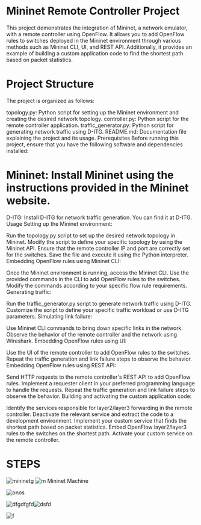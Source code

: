 # Mininet Remote Controller Project
This project demonstrates the integration of Mininet, a network emulator, with a remote controller using OpenFlow. It allows you to add OpenFlow rules to switches deployed in the Mininet environment through various methods such as Mininet CLI, UI, and REST API. Additionally, it provides an example of building a custom application code to find the shortest path based on packet statistics.

# Project Structure
The project is organized as follows:

topology.py: Python script for setting up the Mininet environment and creating the desired network topology.
controller.py: Python script for the remote controller application.
traffic_generator.py: Python script for generating network traffic using D-ITG.
README.md: Documentation file explaining the project and its usage.
Prerequisites
Before running this project, ensure that you have the following software and dependencies installed:

# Mininet: Install Mininet using the instructions provided in the Mininet website.
D-ITG: Install D-ITG for network traffic generation. You can find it at D-ITG.
Usage
Setting up the Mininet environment:

Run the topology.py script to set up the desired network topology in Mininet.
Modify the script to define your specific topology by using the Mininet API.
Ensure that the remote controller IP and port are correctly set for the switches.
Save the file and execute it using the Python interpreter.
Embedding OpenFlow rules using Mininet CLI:

Once the Mininet environment is running, access the Mininet CLI.
Use the provided commands in the CLI to add OpenFlow rules to the switches.
Modify the commands according to your specific flow rule requirements.
Generating traffic:

Run the traffic_generator.py script to generate network traffic using D-ITG.
Customize the script to define your specific traffic workload or use D-ITG parameters.
Simulating link failure:

Use Mininet CLI commands to bring down specific links in the network.
Observe the behavior of the remote controller and the network using Wireshark.
Embedding OpenFlow rules using UI:

Use the UI of the remote controller to add OpenFlow rules to the switches.
Repeat the traffic generation and link failure steps to observe the behavior.
Embedding OpenFlow rules using REST API:

Send HTTP requests to the remote controller's REST API to add OpenFlow rules.
Implement a requester client in your preferred programming language to handle the requests.
Repeat the traffic generation and link failure steps to observe the behavior.
Building and activating the custom application code:

Identify the services responsible for layer2/layer3 forwarding in the remote controller.
Deactivate the relevant service and extract the code to a development environment.
Implement your custom service that finds the shortest path based on packet statistics.
Embed OpenFlow layer2/layer3 rules to the switches on the shortest path.
Activate your custom service on the remote controller.

# STEPS

![mininetg](https://github.com/uzayisinalici/final-project/assets/91671512/0b9c0bdc-285a-4c1d-9b7b-8fcf5711c4ed)
![m](https://github.com/uzayisinalici/final-project/assets/91671512/433bb791-59c2-499d-bf57-b090fc9a98cd)
Mininet Machine

![onos](https://github.com/uzayisinalici/final-project/assets/91671512/40133c3e-0e91-470e-8724-7e3a0674b084)

![dfgdfgfd](https://github.com/uzayisinalici/final-project/assets/91671512/4cf2bfa4-3a07-412c-9f56-818684e6c330)![dsfd](https://github.com/uzayisinalici/final-project/assets/91671512/d051c114-5be2-4299-8e42-c6cdf621332d)

![f](https://github.com/uzayisinalici/final-project/assets/91671512/62453615-81ab-4a02-a92f-fc3411ff31d8)
